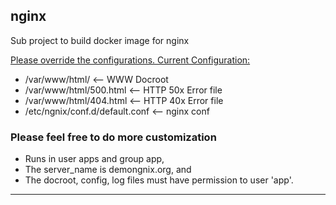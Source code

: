 ## nginx

Sub project to build docker image for nginx

<span style="text-decoration:underline">Please override the configurations. Current Configuration:</span>
    <ul>
        <li>/var/www/html/ <-- WWW Docroot</li>
        <li>/var/www/html/500.html <-- HTTP 50x Error file</li>
        <li>/var/www/html/404.html <-- HTTP 40x Error file</li>
        <li>/etc/ngnix/conf.d/default.conf <-- nginx conf</li>
    </ul>

### Please feel free to do more customization
* Runs in user apps and group app,
* The server_name is demongnix.org, and
* The docroot, config, log files must have permission to user 'app'.
<hr />
